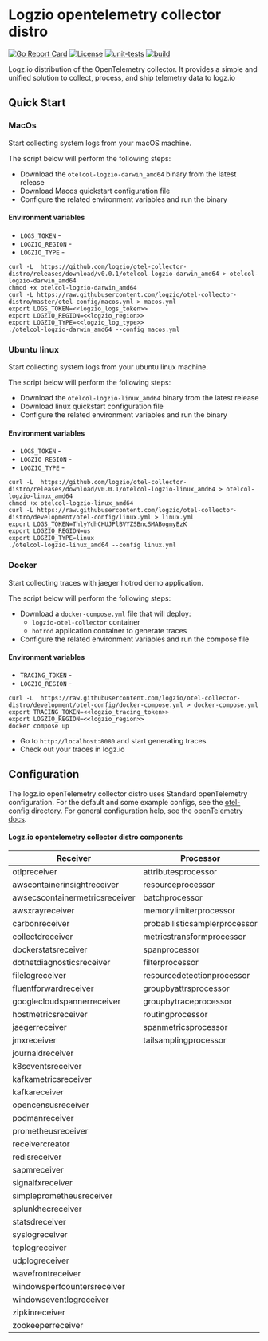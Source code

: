 # Logzio opentelemetry collector distro
[![Go Report Card](https://goreportcard.com/badge/github.com/logzio/otel-collector-distro/logzio/exporter/logzioexporter)](https://goreportcard.com/report/github.com/logzio/otel-collector-distro/logzio/exporter/logzioexporter)
[![License](https://img.shields.io/badge/License-Apache_2.0-blue.svg)](https://opensource.org/licenses/Apache-2.0)
[![unit-tests](https://github.com/logzio/otel-collector-distro/actions/workflows/test-go.yml/badge.svg)](https://github.com/logzio/otel-collector-distro/actions/workflows/test-go.yml)
[![build](https://github.com/logzio/otel-collector-distro/actions/workflows/release-artifacts.yml/badge.svg)](https://github.com/logzio/otel-collector-distro/actions/workflows/release-artifacts.yml)


Logz.io distribution of the OpenTelemetry collector. It provides a simple and unified solution to collect, process, and ship telemetry data to logz.io

## Quick Start
### MacOs
Start collecting system logs from your macOS machine.

The script below will perform the following steps:
- Download the `otelcol-logzio-darwin_amd64` binary from the latest release
- Download Macos quickstart configuration file
- Configure the related environment variables and run the binary

#### Environment variables
- `LOGS_TOKEN` -
- `LOGZIO_REGION` -
- `LOGZIO_TYPE` -

```shell
curl -L  https://github.com/logzio/otel-collector-distro/releases/download/v0.0.1/otelcol-logzio-darwin_amd64 > otelcol-logzio-darwin_amd64
chmod +x otelcol-logzio-darwin_amd64
curl -L https://raw.githubusercontent.com/logzio/otel-collector-distro/master/otel-config/macos.yml > macos.yml
export LOGS_TOKEN=<<logzio_logs_token>> 
export LOGZIO_REGION=<<logzio_region>>
export LOGZIO_TYPE=<<logzio_log_type>>
./otelcol-logzio-darwin_amd64 --config macos.yml
```

### Ubuntu linux
Start collecting system logs from your ubuntu linux machine.

The script below will perform the following steps:
- Download the `otelcol-logzio-linux_amd64` binary from the latest release
- Download linux quickstart configuration file
- Configure the related environment variables and run the binary

#### Environment variables
- `LOGS_TOKEN` -
- `LOGZIO_REGION` -
- `LOGZIO_TYPE` -

```shell
curl -L  https://github.com/logzio/otel-collector-distro/releases/download/v0.0.1/otelcol-logzio-linux_amd64 > otelcol-logzio-linux_amd64
chmod +x otelcol-logzio-linux_amd64
curl -L https://raw.githubusercontent.com/logzio/otel-collector-distro/development/otel-config/linux.yml > linux.yml
export LOGS_TOKEN=ThlyYdhCHUJPlBVYZSBncSMABogmyBzK
export LOGZIO_REGION=us
export LOGZIO_TYPE=linux
./otelcol-logzio-linux_amd64 --config linux.yml
```

### Docker
Start collecting traces with jaeger hotrod demo application.

The script below will perform the following steps:
- Download a `docker-compose.yml` file that will deploy:
  - `logzio-otel-collector` container
  - `hotrod` application container to generate traces
- Configure the related environment variables and run the compose file

#### Environment variables
- `TRACING_TOKEN` -
- `LOGZIO_REGION` -
```shell
curl -L  https://raw.githubusercontent.com/logzio/otel-collector-distro/development/otel-config/docker-compose.yml > docker-compose.yml
export TRACING_TOKEN=<<logzio_tracing_token>> 
export LOGZIO_REGION=<<logzio_region>>
docker compose up 
```
- Go to `http://localhost:8080` and start generating traces
- Check out your traces in logz.io


## Configuration

The logz.io openTelemetry collector distro uses Standard openTelemetry configuration.
For the default and some example configs, see the [otel-config](/otel-config/) directory.
For general configuration help, see the [openTelemetry docs](https://opentelemetry.io/docs/collector/configuration/).
#### Logz.io opentelemetry collector distro components

| Receiver                      | Processor                     | Exporter                           | Extensions             |
|-------------------------------|-------------------------------|------------------------------------|------------------------|
| otlpreceiver                  | attributesprocessor           | `logzioexporter`                   | ballastextension       |
| awscontainerinsightreceiver   | resourceprocessor             | `jsonlogexporter`                  | zpagesextension        |
| awsecscontainermetricsreceiver | batchprocessor                | loggingexporter                    | bearertokenauthextension|
| awsxrayreceiver               | memorylimiterprocessor        | otlpexporter                       | healthcheckextension   |
| carbonreceiver                | probabilisticsamplerprocessor | fileexporter                       | oidcauthextension      |
| collectdreceiver              | metricstransformprocessor     | otlphttpexporter                   | pprofextension         |
| dockerstatsreceiver           | spanprocessor                 | prometheusexporter                 |                        |
| dotnetdiagnosticsreceiver     | filterprocessor               | prometheusremotewriteexporter      |                        |
| filelogreceiver               | resourcedetectionprocessor    |                                    |                        |
| fluentforwardreceiver         | groupbyattrsprocessor         |                                    |                        |
| googlecloudspannerreceiver    | groupbytraceprocessor         |                                    |                        |
| hostmetricsreceiver           | routingprocessor              |                                    |                        |
| jaegerreceiver                | spanmetricsprocessor          |                                    |                        |
| jmxreceiver                   | tailsamplingprocessor         |                                    |                        |
| journaldreceiver              |                               |                                    |                        |
| k8seventsreceiver             |                               |                                    |                        |
| kafkametricsreceiver          |                               |                                    |                        |
| kafkareceiver                 |                               |                                    |                        |
| opencensusreceiver            |                               |                                    |                        |
| podmanreceiver                |                               |                                    |                        |
| prometheusreceiver            |                               |                                    |                        |
| receivercreator               |                               |                                    |                        |
| redisreceiver                 |                               |                                    |                        |
| sapmreceiver                  |                               |                                    |                        |
| signalfxreceiver              |                               |                                    |                        |
| simpleprometheusreceiver      |                               |                                    |                        |
| splunkhecreceiver             |                               |                                    |                        |
| statsdreceiver                |                               |                                    |                        |
| syslogreceiver                |                               |                                    |                        |
| tcplogreceiver                |                               |                                    |                        |
| udplogreceiver                |                               |                                    |                        |
| wavefrontreceiver             |                               |                                    |                        |
| windowsperfcountersreceiver   |                               |                                    |                        |
| windowseventlogreceiver       |                               |                                    |                        |
| zipkinreceiver                |                               |                                    |                        |
| zookeeperreceiver             |                               |                                    |                        |


